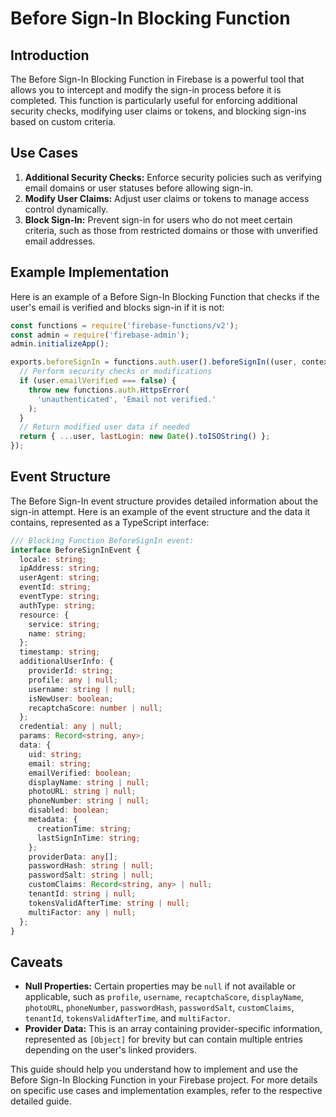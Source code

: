 # Before Sign-In Blocking Function

## Introduction
The Before Sign-In Blocking Function in Firebase is a powerful tool that allows you to intercept and modify the sign-in process before it is completed. This function is particularly useful for enforcing additional security checks, modifying user claims or tokens, and blocking sign-ins based on custom criteria.

## Use Cases
1. **Additional Security Checks:** Enforce security policies such as verifying email domains or user statuses before allowing sign-in.
2. **Modify User Claims:** Adjust user claims or tokens to manage access control dynamically.
3. **Block Sign-In:** Prevent sign-in for users who do not meet certain criteria, such as those from restricted domains or those with unverified email addresses.

## Example Implementation
Here is an example of a Before Sign-In Blocking Function that checks if the user's email is verified and blocks sign-in if it is not:

```javascript
const functions = require('firebase-functions/v2');
const admin = require('firebase-admin');
admin.initializeApp();

exports.beforeSignIn = functions.auth.user().beforeSignIn((user, context) => {
  // Perform security checks or modifications
  if (user.emailVerified === false) {
    throw new functions.auth.HttpsError(
      'unauthenticated', 'Email not verified.'
    );
  }
  // Return modified user data if needed
  return { ...user, lastLogin: new Date().toISOString() };
});
```

## Event Structure
The Before Sign-In event structure provides detailed information about the sign-in attempt. Here is an example of the event structure and the data it contains, represented as a TypeScript interface:

```typescript
/// Blocking Function BeforeSignIn event:
interface BeforeSignInEvent {
  locale: string;
  ipAddress: string;
  userAgent: string;
  eventId: string;
  eventType: string;
  authType: string;
  resource: {
    service: string;
    name: string;
  };
  timestamp: string;
  additionalUserInfo: {
    providerId: string;
    profile: any | null;
    username: string | null;
    isNewUser: boolean;
    recaptchaScore: number | null;
  };
  credential: any | null;
  params: Record<string, any>;
  data: {
    uid: string;
    email: string;
    emailVerified: boolean;
    displayName: string | null;
    photoURL: string | null;
    phoneNumber: string | null;
    disabled: boolean;
    metadata: {
      creationTime: string;
      lastSignInTime: string;
    };
    providerData: any[];
    passwordHash: string | null;
    passwordSalt: string | null;
    customClaims: Record<string, any> | null;
    tenantId: string | null;
    tokensValidAfterTime: string | null;
    multiFactor: any | null;
  };
}
```

## Caveats
- **Null Properties:** Certain properties may be `null` if not available or applicable, such as `profile`, `username`, `recaptchaScore`, `displayName`, `photoURL`, `phoneNumber`, `passwordHash`, `passwordSalt`, `customClaims`, `tenantId`, `tokensValidAfterTime`, and `multiFactor`.
- **Provider Data:** This is an array containing provider-specific information, represented as `[Object]` for brevity but can contain multiple entries depending on the user's linked providers.

This guide should help you understand how to implement and use the Before Sign-In Blocking Function in your Firebase project. For more details on specific use cases and implementation examples, refer to the respective detailed guide.
